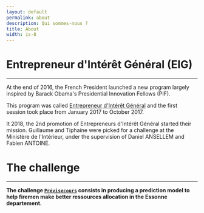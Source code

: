 ```yaml
---
layout: default
permalink: about
description: Qui sommes-nous ?
title: About
width: is-8
---
```


# Entrepreneur d'Intérêt Général (EIG)
----

At the end of 2016, the French President launched a new program largely inspired by Barack Obama's Presidential Innovation Fellows (PIF).

This program was called [Entrepreneur d'Intérêt Général](https://entrepreneur-interet-general.etalab.gouv.fr/) and the first session took place from January 2017 to October 2017.

It 2018, the 2nd promotion of Entrepreneurs d'Intérêt Général started their mission. Guillaume and Tiphaine were picked for a challenge at the Ministère de l'Intérieur, under the supervision of Daniel ANSELLEM and Fabien ANTOINE.


# The challenge
----

__The challenge [`Prévisecours`](https://entrepreneur-interet-general.etalab.gouv.fr/defi/2017/09/26/previsecours/) consists in producing a prediction model to help firemen make better ressources allocation in the Essonne departement.__

